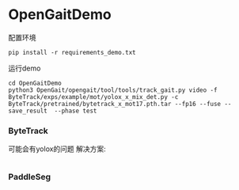 # OpenGaitDemo

配置环境
```
pip install -r requirements_demo.txt
```



运行demo
```
cd OpenGaitDemo
python3 OpenGait/opengait/tool/tools/track_gait.py video -f ByteTrack/exps/example/mot/yolox_x_mix_det.py -c ByteTrack/pretrained/bytetrack_x_mot17.pth.tar --fp16 --fuse --save_result  --phase test
```



### ByteTrack
可能会有yolox的问题
解决方案:
```

```

### PaddleSeg
